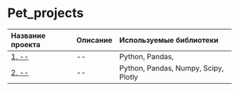 # Pet_projects

| Название проекта | Описание |Используемые библиотеки|
| :-------------------- | :--------------------- |:---------------------------|
| [1. --](--) | --|Python, Pandas,|
| [2. --](--) | --|Python, Pandas, Numpy, Scipy, Plotly|
